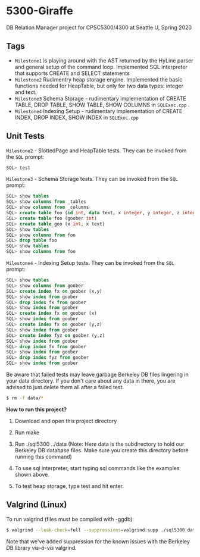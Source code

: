 # 5300-Giraffe
DB Relation Manager project for CPSC5300/4300 at Seattle U, Spring 2020

## Tags
- <code>Milestone1</code> is playing around with the AST returned by the HyLine parser and general setup of the command loop. Implemented SQL interpreter that supports CREATE and SELECT statements
- <code>Milestone2</code> Rudimentry heap storage engine. Implemented the basic functions needed for HeapTable, but only for two data types: integer and text.
- <code>Milestone3</code> Schema Storage - rudimentary implementation of CREATE TABLE, DROP TABLE, SHOW TABLE, SHOW COLUMNS in <code>SQLExec.cpp</code> .
- <code>Milestone4</code> Indexing Setup - rudimentary implementation of CREATE INDEX, DROP INDEX, SHOW INDEX in <code>SQLExec.cpp</code>

## Unit Tests
<code>Milestone2</code> - SlottedPage and HeapTable tests. They can be invoked from the <code>SQL</code> prompt:
```sql
SQL> test
```
<code>Milestone3</code> - Schema Storage tests. They can be invoked from the <code>SQL</code> prompt:
```sql
SQL> show tables
SQL> show columns from _tables
SQL> show columns from _columns
SQL> create table foo (id int, data text, x integer, y integer, z integer)
SQL> create table foo (goober int)
SQL> create table goo (x int, x text)
SQL> show tables
SQL> show columns from foo
SQL> drop table foo
SQL> show tables
SQL> show columns from foo
```
<code>Milestone4</code> - Indexing Setup tests. They can be invoked from the <code>SQL</code> prompt:
```sql
SQL> show tables
SQL> show columns from goober
SQL> create index fx on goober (x,y)
SQL> show index from goober
SQL> drop index fx from goober
SQL> show index from goober
SQL> create index fx on goober (x)
SQL> show index from goober
SQL> create index fx on goober (y,z)
SQL> show index from goober
SQL> create index fyz on goober (y,z)
SQL> show index from goober
SQL> drop index fx from goober
SQL> show index from goober
SQL> drop index fyz from goober
SQL> show index from goober
```
Be aware that failed tests may leave garbage Berkeley DB files lingering in your data directory. 
If you don't care about any data in there, you are advised to just delete them all after a failed test.
```sh
$ rm -f data/*
``` 

**How to run this project?**

1) Download and open this project directory

2) Run make

3) Run ./sql5300 ../data (Note: Here data is the subdirectory to hold our Berkeley DB database files. Make sure you create this directory before running this command)

4) To use sql interpreter, start typing sql commands like the examples shown above.

5) To test heap storage, type test and hit enter.



## Valgrind (Linux)
To run valgrind (files must be compiled with -ggdb):
```sh
$ valgrind --leak-check=full --suppressions=valgrind.supp ./sql5300 data
```
Note that we've added suppression for the known issues with the Berkeley DB library <em>vis-à-vis</em> valgrind.
